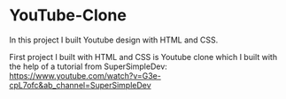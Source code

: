 # YouTube-Clone
In this project I built Youtube design with HTML and CSS.

First project I built with HTML and CSS is Youtube clone which I built with the help of a tutorial from SuperSimpleDev: https://www.youtube.com/watch?v=G3e-cpL7ofc&ab_channel=SuperSimpleDev
